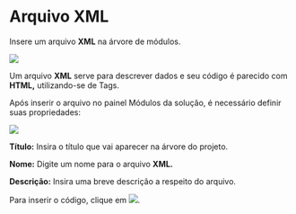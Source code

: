 # Arquivo XML

Insere um arquivo **XML** na árvore de módulos.

![](http://www.gvinci.com.br/manual/8_062.png)

Um arquivo **XML** serve para descrever dados e seu código é parecido com **HTML,** utilizando-se de Tags.

Após inserir o arquivo no painel Módulos da solução, é necessário definir suas propriedades:

![](http://www.gvinci.com.br/manual/arqxml2gv5.png)

**Título:** Insira o título que vai aparecer na árvore do projeto.

**Nome:** Digite um nome para o arquivo **XML.**

**Descrição:** Insira uma breve descrição a respeito do arquivo.

Para inserir o código, clique em ![](http://www.gvinci.com.br/manual/xmlbtgv5.png).

